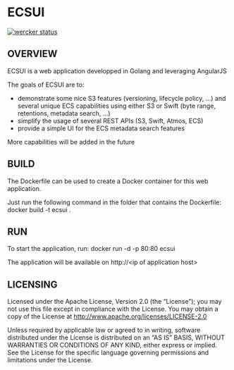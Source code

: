 ECSUI
==============

[![wercker status](https://app.wercker.com/status/5ea6589e95e1aa62a999e918754fb7d8/m "wercker status")](https://app.wercker.com/project/bykey/5ea6589e95e1aa62a999e918754fb7d8)

OVERVIEW
--------------

ECSUI is a web application developped in Golang and leveraging AngularJS

The goals of ECSUI are to:

- demonstrate some nice S3 features (versioning, lifecycle policy, …) and several unique ECS capabilities using either S3 or Swift (byte range, retentions, metadata search, …)
- simplify the usage of several REST APIs (S3, Swift, Atmos, ECS)
- provide a simple UI for the ECS metadata search features

More capabilities will be added in the future

BUILD
--------------

The Dockerfile can be used to create a Docker container for this web application.

Just run the following command in the folder that contains the Dockerfile: docker build -t ecsui .

RUN
--------------

To start the application, run:
docker run -d -p 80:80 ecsui

The application will be available on http://\<ip of application host\>

LICENSING
--------------

Licensed under the Apache License, Version 2.0 (the “License”); you may not use this file except in compliance with the License. You may obtain a copy of the License at <http://www.apache.org/licenses/LICENSE-2.0>

Unless required by applicable law or agreed to in writing, software distributed under the License is distributed on an “AS IS” BASIS, WITHOUT WARRANTIES OR CONDITIONS OF ANY KIND, either express or implied. See the License for the specific language governing permissions and limitations under the License.
